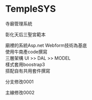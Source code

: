 # TempleSYS
 寺廟管理系統
 
 彰化天后三聖宮範本


廟裡的系統Asp.net Webform技術為基底
<br/>
使用牛南產code撰寫
<br/>
三層架構   UI >> DAL >> MODEL<br/>
樣式套用boostrap3<br/>
搭配自有共用套件撰寫<br/>


分支修改0001

主線修改0002


